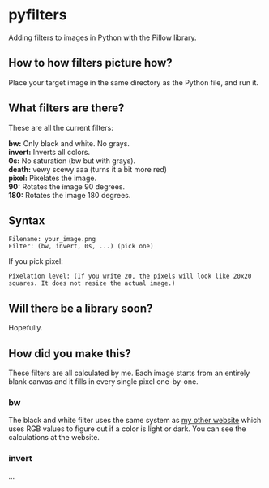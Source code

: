 # pyfilters

Adding filters to images in Python with the Pillow library.

## How to how filters picture how?

Place your target image in the same directory as the Python file, and run it.

## What filters are there?

These are all the current filters:  
  
**bw:** Only black and white. No grays.  
**invert:** Inverts all colors.  
**0s:** No saturation (bw but with grays).  
**death:** vewy scewy aaa (turns it a bit more red)  
**pixel:** Pixelates the image.  
**90:** Rotates the image 90 degrees.  
**180:** Rotates the image 180 degrees.  

## Syntax

```
Filename: your_image.png
Filter: (bw, invert, 0s, ...) (pick one)
```

If you pick pixel:

```
Pixelation level: (If you write 20, the pixels will look like 20x20 squares. It does not resize the actual image.)
```

## Will there be a library soon?

Hopefully.  

## How did you make this?

These filters are all calculated by me. Each image starts from an entirely blank canvas and it fills in every single pixel one-by-one.

### bw

The black and white filter uses the same system as [my other website](https://testing.hrant.repl.co/bright-or-dark/) which uses RGB values to figure out if a color is light or dark. You can see the calculations at the website.

### invert

...
